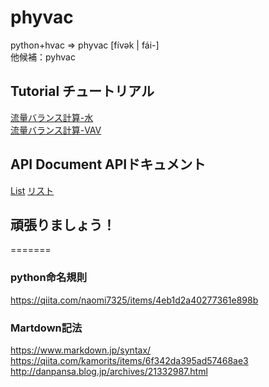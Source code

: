 # phyvac

python+hvac => phyvac [fívək | fái-]  
他候補：pyhvac

## Tutorial   チュートリアル  
[流量バランス計算-水]()  
[流量バランス計算-VAV]()  


## API Document   APIドキュメント
[List](https://github.com/ShoheiMiyata/phyvac/blob/main/Documents/API_Documents/API_Document_List.md)        [リスト](https://github.com/ShoheiMiyata/phyvac/blob/main/Documents/API_Documents/API%E3%83%89%E3%82%AD%E3%83%A5%E3%83%A1%E3%83%B3%E3%83%88%E3%83%AA%E3%82%B9%E3%83%88.md)  


## 頑張りましょう！
=======

### python命名規則
https://qiita.com/naomi7325/items/4eb1d2a40277361e898b
  
### Martdown記法
https://www.markdown.jp/syntax/  
https://qiita.com/kamorits/items/6f342da395ad57468ae3  
http://danpansa.blog.jp/archives/21332987.html
